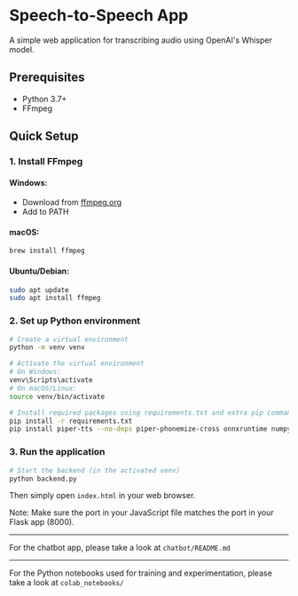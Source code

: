 # Speech-to-Speech App

A simple web application for transcribing audio using OpenAI's Whisper model.

## Prerequisites

- Python 3.7+
- FFmpeg

## Quick Setup

### 1. Install FFmpeg

#### Windows:
- Download from [ffmpeg.org](https://ffmpeg.org/download.html)
- Add to PATH

#### macOS:
```bash
brew install ffmpeg
```

#### Ubuntu/Debian:
```bash
sudo apt update
sudo apt install ffmpeg
```

### 2. Set up Python environment

```bash
# Create a virtual environment
python -m venv venv

# Activate the virtual environment
# On Windows:
venv\Scripts\activate
# On macOS/Linux:
source venv/bin/activate

# Install required packages using requirements.txt and extra pip command
pip install -r requirements.txt
pip install piper-tts --no-deps piper-phonemize-cross onnxruntime numpy
```

### 3. Run the application

```bash
# Start the backend (in the activated venv)
python backend.py
```

Then simply open `index.html` in your web browser.

Note: Make sure the port in your JavaScript file matches the port in your Flask app (8000).

---

For the chatbot app, please take a look at `chatbot/README.md`

---

For the Python notebooks used for training and experimentation, please take a look at `colab_notebooks/`

